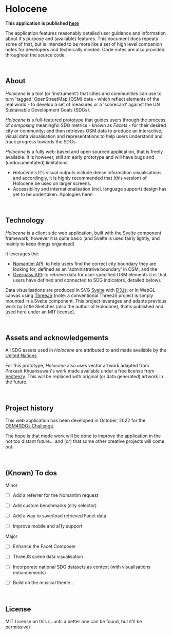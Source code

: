 # Holocene

**This application is published [here](https://holocene-osm4sdg.vercel.app/)**

The application features reasonably detailed user guidance and information about it's purpose and (available) features.  This document does repeats some of that, but is intended to be more like a set of high level companion notes for developers and technically minded.  Code notes are also provided throughout the source code.

<br>

## About
*Holocene* is a tool (or 'instrument') that cities and communities can use to turn 'tagged' OpenStreetMap (OSM) data - which reflect elements of the real world - to develop a set of measures or a 'scorecard' against the UN Sustainable Development Goals (SDGs).

*Holocene* is s full-featured prototype that guides users through the process of *composing*  meaningful SDG metrics - known as *Facets* - for their desired city or community; and then  retrieves OSM data to produce an interactive, visual data visualisation and representations to help users understand and track progress towards the SDGs.

*Holocene* is a fully web-based and open sourced application, that is freely available. It is however, still am early prototype and will have bugs and (undocumentated) limitations. 
- *Holocene's* It's visual outputs include dense information visualisations and accordingly, it is highly  recommended that (this version) of Holocene be used on larger screens. 
- Accessibility and internationalisation (incl. language support) design has yet to be undertaken. Apologies here! 

<br>  

## Technology
*Holocene* is a client side web application, built with the [Svelte](https://svelte.dev/) component framework; however it is quite basic (and Svelte is used fairly lightly, and mainly to keep things organised)

It leverages the:
- [Nomantim API](https://nominatim.org/): to help users find the correct city boundary they are looking for, defined as an 'administrative boundary' in OSM; and the 
- [Overpass API](https://wiki.openstreetmap.org/wiki/Overpass_API): to retrieve data for  user-specified OSM elements (i.e. that users have defined and connected to SDG indicators, detailed below).  

Data visualisations are produced in SVG [Svelte](https://svelte.dev/) with [D3.js](https://d3js.org/); or in WebGL canvas using [ThreeJS](https://threejs.org/) (note: a conventional ThreeJS project is simply mounted in a Svelte component. This project leverages and adapts previous work by Little Sketches (also the author of Holocone), thatis  published and used here under an MIT license).


<br>  

## Assets and acknowledgements
All SDG assets used in *Holocene* are attributed to and made available by the [United Nations](https://www.un.org/sustainabledevelopment/news/communications-material/)

For this prototype, *Holocene* also uses vector artwork adapted from Prakasit Khuansuwan's work made available under a free license from [Vecteezy](https://www.vecteezy.com/vector-art/1128259-travel-around-the-world-important-landmarks-poster). This will be replaced with original (or data generated) artwork in the future.

<br>

## Project history

This web application has been developed in October, 2022 for the [OSM4SDGs Challenge](https://ideas.unite.un.org/sdg11/Page/Challenge1).

The hope is that mode work will be done to improve the application in the not too distant future... and (or) that some other creative projects will come out.


<br>

## (Known) To dos
Minor
- [ ] Add a referrer for the Nomantim request
- [ ] Add custom benchmarks (city selector)
- [ ] Add a way to save/load retrieved Facet data   
- [ ] Improve mobile and a11y support



Major
- [ ] Enhance the Facet Composer
- [ ] ThreeJS scene data visualisation
- [ ] Incorporate national SDG datasets as context (with visualisations enhancements)
- [ ] Build on the musical theme...





<br>

## License
MIT License on this (...until a better one can be found, but it'll be permissive)